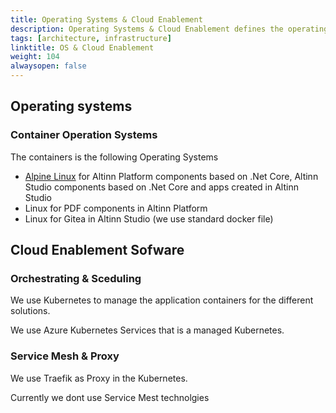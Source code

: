```yaml
---
title: Operating Systems & Cloud Enablement
description: Operating Systems & Cloud Enablement defines the operating systems for containers and how the container are deployed to the cloud
tags: [architecture, infrastructure]
linktitle: OS & Cloud Enablement
weight: 104
alwaysopen: false
---
```


## Operating systems

### Container Operation Systems
The containers is the following Operating Systems

- [Alpine Linux](https://alpinelinux.org/) for Altinn Platform components based on .Net Core, Altinn Studio components based on .Net Core and apps created in Altinn Studio
- Linux for PDF components in Altinn Platform
- Linux for Gitea in Altinn Studio (we use standard docker file)

## Cloud Enablement Sofware

### Orchestrating & Sceduling

We use Kubernetes to manage the application containers for the different solutions. 

We use Azure Kubernetes Services that is a managed Kubernetes. 

### Service Mesh & Proxy

We use Traefik as Proxy in the Kubernetes.

Currently we dont use Service Mest technolgies

